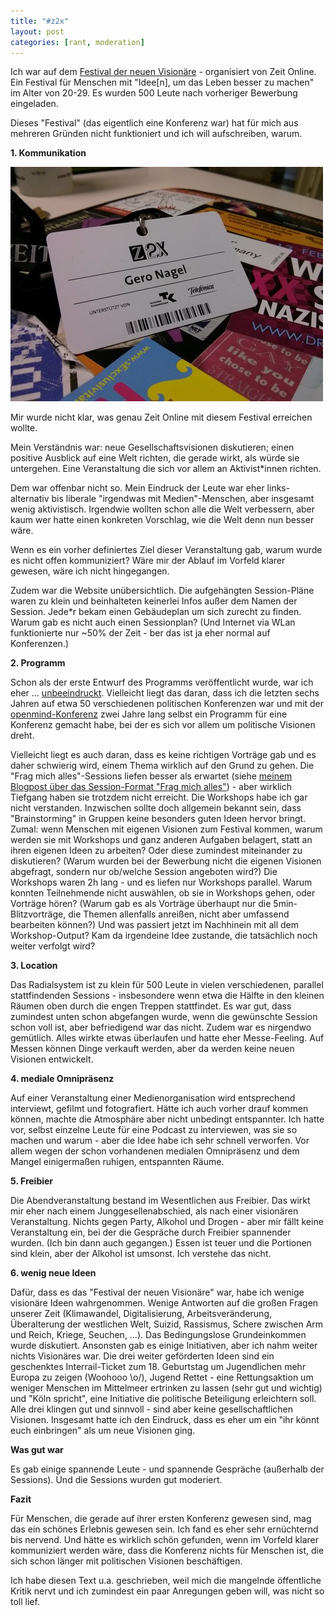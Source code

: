 ```yaml
---
title: "#z2x"
layout: post
categories: [rant, moderation]
---
```

Ich war auf dem <a href="http://www.zeit.de/z2x/">Festival der neuen Visionäre</a> - organisiert von Zeit Online. Ein Festival für Menschen mit "Idee[n], um das Leben besser zu machen" im Alter von 20-29. Es wurden 500 Leute nach vorheriger Bewerbung eingeladen.

Dieses "Festival" (das eigentlich eine Konferenz war) hat für mich aus mehreren Gründen nicht funktioniert und ich will aufschreiben, warum.

<strong>1. Kommunikation</strong>
<div class="img_right">
<img src="images/posts/z2x.jpg"/>
</div>

Mir wurde nicht klar, was genau Zeit Online mit diesem Festival erreichen wollte.

Mein Verständnis war: neue Gesellschaftsvisionen diskutieren; einen positive Ausblick auf eine Welt richten, die gerade wirkt, als würde sie untergehen. Eine Veranstaltung die sich vor allem an Aktivist\*innen richten.

Dem war offenbar nicht so. Mein Eindruck der Leute war eher links-alternativ bis liberale "irgendwas mit Medien"-Menschen, aber insgesamt wenig aktivistisch.
Irgendwie wollten schon alle die Welt verbessern, aber kaum wer hatte einen konkreten Vorschlag, wie die Welt denn nun besser wäre.

Wenn es ein vorher definiertes Ziel dieser Veranstaltung gab, warum wurde es nicht offen kommuniziert?
Wäre mir der Ablauf im Vorfeld klarer gewesen, wäre ich nicht hingegangen.

Zudem war die Website unübersichtlich. Die aufgehängten Session-Pläne waren zu klein und beinhalteten keinerlei Infos außer dem Namen der Session. Jede\*r bekam einen Gebäudeplan um sich zurecht zu finden. Warum gab es nicht auch einen Sessionplan?
(Und Internet via WLan funktionierte nur ~50% der Zeit - ber das ist ja eher normal auf Konferenzen.)

<strong>2. Programm</strong>

Schon als der erste Entwurf des Programms veröffentlicht wurde, war ich eher … <a href="https://twitter.com/zweifeln/status/7633015065316515842">unbeeindruckt</a>. Vielleicht liegt das daran, dass ich die letzten sechs Jahren auf etwa 50 verschiedenen politischen Konferenzen war und mit der <a href="https://openmind-konferenz.de/">openmind-Konferenz</a> zwei Jahre lang selbst ein Programm für eine Konferenz gemacht habe, bei der es sich vor allem um politische Visionen dreht.

Vielleicht liegt es auch daran, dass es keine richtigen Vorträge gab und es daher schwierig wird, einem Thema wirklich auf den Grund zu gehen. Die "Frag mich alles"-Sessions liefen besser als erwartet (siehe <a href="http://zweifeln.org/2016/sessionformat-frag-mich-alles/">meinem Blogpost über das Session-Format "Frag mich alles"</a>) - aber wirklich Tiefgang haben sie trotzdem nicht erreicht.
Die Workshops habe ich gar nicht verstanden. Inzwischen sollte doch allgemein bekannt sein, dass "Brainstorming" in Gruppen keine besonders guten Ideen hervor bringt. Zumal: wenn Menschen mit eigenen Visionen zum Festival kommen, warum werden sie mit Workshops und ganz anderen Aufgaben belagert, statt an ihren eigenen Ideen zu arbeiten? Oder diese zumindest miteinander zu diskutieren?
(Warum wurden bei der Bewerbung nicht die eigenen Visionen abgefragt, sondern nur ob/welche Session angeboten wird?)
Die Workshops waren 2h lang - und es liefen nur Workshops parallel. Warum konnten Teilnehmende nicht auswählen, ob sie in Workshops gehen, oder Vorträge hören? (Warum gab es als Vorträge überhaupt nur die 5min-Blitzvorträge, die Themen allenfalls anreißen, nicht aber umfassend bearbeiten können?)
Und was passiert jetzt im Nachhinein mit all dem Workshop-Output? Kam da irgendeine Idee zustande, die tatsächlich noch weiter verfolgt wird?

<strong>3. Location</strong>

Das Radialsystem ist zu klein für 500 Leute in vielen verschiedenen, parallel stattfindenden Sessions - insbesondere wenn etwa die Hälfte in den kleinen Räumen oben durch die engen Treppen stattfindet. Es war gut, dass zumindest unten schon abgefangen wurde, wenn die gewünschte Session schon voll ist, aber befriedigend war das nicht.
Zudem war es nirgendwo gemütlich. Alles wirkte etwas überlaufen und hatte eher Messe-Feeling. Auf Messen können Dinge verkauft werden, aber da werden keine neuen Visionen entwickelt.

<strong>4. mediale Omnipräsenz</strong>

Auf einer Veranstaltung einer Medienorganisation wird entsprechend interviewt, gefilmt und fotografiert. Hätte ich auch vorher drauf kommen können, machte die Atmosphäre aber nicht unbedingt entspannter.
Ich hatte vor, selbst einzelne Leute für eine Podcast zu interviewen, was sie so machen und warum - aber die Idee habe ich sehr schnell verworfen. Vor allem wegen der schon vorhandenen medialen Omnipräsenz und dem Mangel einigermaßen ruhigen, entspannten Räume.

<strong>5. Freibier</strong>

Die Abendveranstaltung bestand im Wesentlichen aus Freibier. Das wirkt mir eher nach einem Junggesellenabschied, als nach einer visionären Veranstaltung. Nichts gegen Party, Alkohol und Drogen - aber mir fällt keine Veranstaltung ein, bei der die Gespräche durch Freibier spannender wurden. (Ich bin dann auch gegangen.)
Essen ist teuer und die Portionen sind klein, aber der Alkohol ist umsonst. Ich verstehe das nicht.

<strong>6. wenig neue Ideen</strong>

Dafür, dass es das "Festival der neuen Visionäre" war, habe ich wenige visionäre Ideen wahrgenommen. Wenige Antworten auf die großen Fragen unserer Zeit (Klimawandel, Digitalisierung, Arbeitsveränderung, Überalterung der westlichen Welt, Suizid, Rassismus, Schere zwischen Arm und Reich, Kriege, Seuchen, …).
Das Bedingungslose Grundeinkommen wurde diskutiert. Ansonsten gab es einige Initiativen, aber ich nahm weiter nichts Visionäres war.
Die drei weiter geförderten Ideen sind ein geschenktes Interrail-Ticket zum 18. Geburtstag um Jugendlichen mehr Europa zu zeigen (Woohooo \o/), Jugend Rettet - eine Rettungsaktion um weniger Menschen im Mittelmeer ertrinken zu lassen (sehr gut und wichtig) und "Köln spricht", eine Initiative die politische Beteiligung erleichtern soll. Alle drei klingen gut und sinnvoll - sind aber keine gesellschaftlichen Visionen.
Insgesamt hatte ich den Eindruck, dass es eher um ein "ihr könnt euch einbringen" als um neue Visionen ging.

<strong>Was gut war</strong>

Es gab einige spannende Leute - und spannende Gespräche (außerhalb der Sessions). Und die Sessions wurden gut moderiert.

<strong>Fazit</strong>

Für Menschen, die gerade auf ihrer ersten Konferenz gewesen sind, mag das ein schönes Erlebnis gewesen sein. Ich fand es eher sehr ernüchternd bis nervend. Und hätte es wirklich schön gefunden, wenn im Vorfeld klarer kommuniziert werden wäre, dass die Konferenz nichts für Menschen ist, die sich schon länger mit politischen Visionen beschäftigen.

Ich habe diesen Text u.a. geschrieben, weil mich die mangelnde öffentliche Kritik nervt und ich zumindest ein paar Anregungen geben will, was nicht so toll lief.
